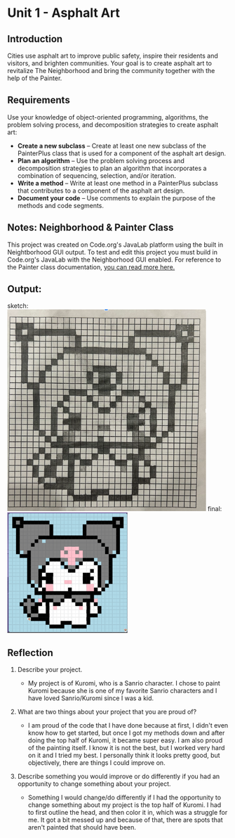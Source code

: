 # Unit 1 - Asphalt Art

## Introduction

Cities use asphalt art to improve public safety, inspire their residents and visitors, and brighten communities. Your goal is to create asphalt art to revitalize The Neighborhood and bring the community together with the help of the Painter.

## Requirements

Use your knowledge of object-oriented programming, algorithms, the problem solving process, and decomposition strategies to create asphalt art:
- **Create a new subclass** – Create at least one new subclass of the PainterPlus class that is used for a component of the asphalt art design.
- **Plan an algorithm** – Use the problem solving process and decomposition strategies to plan an algorithm that incorporates a combination of sequencing, selection, and/or iteration.
- **Write a method** – Write at least one method in a PainterPlus subclass that contributes to a component of the asphalt art design.
- **Document your code** – Use comments to explain the purpose of the methods and code segments.

## Notes: Neighborhood & Painter Class

This project was created on Code.org's JavaLab platform using the built in Neightborhood GUI output. To test and edit this project you must build in Code.org's JavaLab with the Neighborhood GUI enabled. For reference to the Painter class documentation, [you can read more here.](https://studio.code.org/docs/ide/javalab/classes/Painter)

## Output:
sketch:
![my sketch](sketch.png)
final:
![my final image](final.png)
## Reflection

1. Describe your project.

   - My project is of Kuromi, who is a Sanrio character. I chose to paint Kuromi because she is one of my favorite Sanrio characters and I have loved Sanrio/Kuromi since I was a kid.

2. What are two things about your project that you are proud of?

   - I am proud of the code that I have done because at first, I didn't even know how to get started, but once I got my methods down and after doing the top half of Kuromi, it became super easy. I am also proud of the painting itself. I know it is not the best, but I worked very hard on it and I tried my best. I personally think it looks pretty good, but objectively, there are things I could improve on.

3. Describe something you would improve or do differently if you had an opportunity to change something about your project.

   - Something I would change/do differently if I had the opportunity to change something about my project is the top half of Kuromi. I had to first outline the head, and then color it in, which was a struggle for me. It got a bit messed up and because of that, there are spots that aren't painted that should have been.
